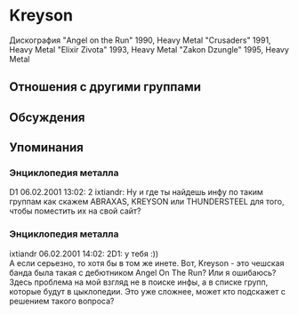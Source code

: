 # Kreyson

Дискография
"Angel on the Run" 1990, Heavy Metal
"Crusaders" 1991, Heavy Metal
"Elixir Zivota" 1993, Heavy Metal
"Zakon Dzungle" 1995, Heavy Metal

## Отношения с другими группами


## Обсуждения


## Упоминания

### Энциклопедия металла

D1 06.02.2001 13:02:
2 ixtiandr: Ну и где ты найдешь инфу по таким группам как скажем ABRAXAS, KREYSON или THUNDERSTEEL для того, чтобы поместить их на свой сайт?

### Энциклопедия металла

ixtiandr 06.02.2001 14:02:
2D1: у тебя :))<BR>А если серьезно, то хотя бы в том же инете. Вот, Kreyson - это чешская банда была такая с дебютником Angel On The Run? Или я ошибаюсь?<BR>Здесь проблема на мой взгляд не в поиске инфы, а в списке групп, которые будут в цыклопедии. Это уже сложнее, может кто подскажет с решением такого вопроса?

